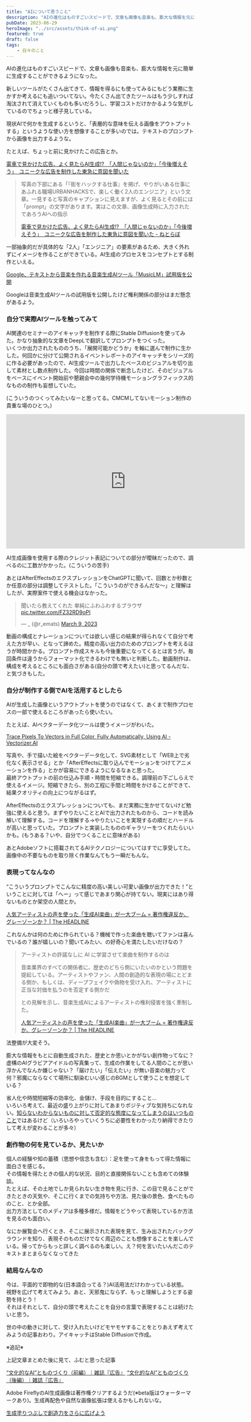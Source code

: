 ```yaml
---
title: "AIについて思うこと"
description: "AIの進化はものすごいスピードで、文章も画像も音楽も、膨大な情報を元に簡単に生成することができるようになった。"
pubDate: 2023-06-29
heroImage: "../src/assets/think-of-ai.png"
featured: true
draft: false
tags:
    - 日々のこと
---
```


AIの進化はものすごいスピードで、文章も画像も音楽も、膨大な情報を元に簡単に生成することができるようになった。

新しいツールがたくさん出てきて、情報を得るにも使ってみるにもどう業務に生かすか考えるにも追いついてない。今たくさん出てきたツールはもう少しすれば淘汰されて消えていくものも多いだろうし、学習コストだけかかるような気がしているのでちょっと様子見している。

現状AIで何かを生成するというと、「表層的な意味を伝える画像をアウトプットする」というような使い方を想像することが多いのでは。テキストのプロンプトから画像を出力するような。

たとえば、ちょっと前に見かけたこの広告とか。

[電車で見かけた広告、よく見たらAI生成!?　「人間じゃないのか」「今後増えそう」　ユニークな広告を制作した東急に意図を聞いた](https://nlab.itmedia.co.jp/nl/articles/2306/23/news063.html)

> 写真の下部にある「『街をハックする仕事』を掲げ、やりがいある仕事にあふれる職場URBANHACKSで、楽しく働く2人のエンジニア」という文章。一見すると写真のキャプションに見えますが、よく見るとその前には「prompt」の文字があります。実はこの文章、画像生成時に入力されたであろうAIへの指示
> 
> [電車で見かけた広告、よく見たらAI生成!?　「人間じゃないのか」「今後増えそう」　ユニークな広告を制作した東急に意図を聞いた - ねとらぼ](https://nlab.itmedia.co.jp/nl/articles/2306/23/news063.html)

一部抽象的だが具体的な「2人」「エンジニア」の要素があるため、大きく外れずにイメージを作ることができている。AI生成のプロセスをコンセプトとする制作といえる。

[Google、テキストから音楽を作れる音楽生成AIツール「MusicLM」試用版を公開](https://blogs.soundmain.net/18338/)

Googleは音楽生成AIツールの試用版を公開したけど権利関係の部分はまだ懸念があるよう。

### 自分で実際AIツールを触ってみて

AI関連のセミナーのアイキャッチを制作する際にStable Diffusionを使ってみた。かなり抽象的な文章をDeepLで翻訳してプロンプトをつくった。  
いくつか出力されたもののうち、「展開可能かどうか」を軸に選んで制作に生かした。何回かに分けて公開されるイベントレポートのアイキャッチをシリーズ的に作る必要があったので、AI生成ツールで出力したベースのビジュアルを切り出して素材とし数点制作した。今回は時間の関係で断念したけど、そのビジュアルをベースにイベント開始前や懇親会中の幾何学待機モーショングラフィックス的なものの制作も妄想していた。

(こういうのつくってみたいなーと思ってる。CMCMしてないモーション制作の貴重な場のひとつ。)

<iframe title="vimeo-player" src="https://player.vimeo.com/video/821178549?h=40f319965a" width="640" height="360" frameborder="0" allowfullscreen></iframe>

AI生成画像を使用する際のクレジット表記についての部分が曖昧だったので、調べるのに工数がかかった。(こういうの苦手)

あとはAfterEffectsのエクスプレッションをChatGPTに聞いて、回数とか秒数とか任意の部分は調整してテストした。「こういうのができるんだな〜」と理解はしたが、実際案件で使える機会はなかった。

<blockquote class="twitter-tweet"><p lang="ja" dir="ltr">聞いたら教えてくれた 単純にふわふわするブラウザ <a href="https://t.co/FZ32RD9oPI">pic.twitter.com/FZ32RD9oPI</a></p>— _ (@r_emats) <a href="https://twitter.com/r_emats/status/1633751716654112770?ref_src=twsrc%5Etfw">March 9, 2023</a></blockquote>
<script async src="https://platform.twitter.com/widgets.js" charset="utf-8"></script>

動画の構成とナレーションについては欲しい感じの結果が得られなくて自分で考えた方が早い、となって諦めた。精度の高い出力のためのプロンプトを考えるほうが時間かかる。プロンプト作成スキルも今後重要になってくるとは言うが。毎回条件は違うからフォーマット化できるわけでも無いと判断した。動画制作は、構成を考えるところにも面白さがある(自分の頭で考えたい)と思ってるんだな、と気づきもした。

### 自分が制作する側でAIを活用するとしたら

AIが生成した画像というアウトプットを使うのではなくて、あくまで制作プロセスの一部で使えるところがあったら使いたい。

たとえば、AIベクターデータ化ツールは使うイメージがわいた。

[Trace Pixels To Vectors in Full Color, Fully Automatically, Using AI - Vectorizer.AI](https://vectorizer.ai/)

写真や、手で描いた絵をベクターデータ化して、SVG素材として「WEB上で劣化なく表示させる」とか「AfterEffectsに取り込んでモーションをつけてアニメーションを作る」とかが容易にできるようになるなぁと思った。  
最終アウトプットの前の仕込み手順・時間を短縮できる。調理前の下ごしらえで使えるイメージ。短縮できたら、別の工程に手間と時間をかけることができて、結果クオリティの向上につながるはず。

AfterEffectsのエクスプレッションについても、まだ実務に生かせてないけど勉強に使えると思う。まずやりたいこととAIで出力されたものから、コードを読み解いて理解する。コードを理解する→やりたいことを実現するの順だとハードルが高いと思っていた。プロンプトと実装したもののギャラリーをつくれたらいいかも。(もうある？いや、自分でつくることに意味がある)

あとAdobeソフトに搭載されてるAIテクノロジーについてはすでに享受してた。画像中の不要なものを取り除く作業なんてもう一瞬だもんな。

### 表現ってなんなの

“こういうプロンプトでこんなに精度の高い美しい可愛い画像が出力できた！”ということに対しては「へー」って感じであまり関心が持てない。現実にはあり得ないものとか架空の人間とか。

[人気アーティストの声を使った「生成AI楽曲」が一大ブーム = 著作権違反か、グレーゾーンか？ | The HEADLINE](https://www.theheadline.jp/articles/824?gad=1&gclid=Cj0KCQjwtO-kBhDIARIsAL6LordKZdSK0sPR9E95xKMeC2eVRtmYRkYkJ3S9zp1z502R3qk2cP6lpJ0aAvfOEALw_wcB)

これなんかは何のために作られている？機械で作った楽曲を聴いてファンは喜んでいるの？誰が嬉しいの？聞いてみたい、の好奇心を満たしたいだけなの？

> アーティストの許諾なしに AI に学習させて楽曲を制作するのは
> 
> 音楽業界のすべての関係者に、歴史のどちら側にいたいのかという問題を提起している。アーティストやファン、人間の創造的な表現の場にとどまる側か、もしくは、ディープフェイクや偽物を受け入れ、アーティストに正当な対価を払うのを否定する側かだ
> 
> との見解を示し、音楽生成AIによるアーティストの権利侵害を強く牽制した。
> 
> [人気アーティストの声を使った「生成AI楽曲」が一大ブーム = 著作権違反か、グレーゾーンか？ | The HEADLINE](https://www.theheadline.jp/articles/824)

法整備が大変そう。

膨大な情報をもとに自動生成された、歴史とか思いとかがない創作物ってなに？  
虚構のAIグラビアアイドルの写真集って、生成の作業をしてる人間のことが思い浮かんでなんか嫌じゃない？「届けたい」「伝えたい」が無い音楽の魅力って何？邪魔にならなくて場所に馴染むいい感じのBGMとして使うことを想定している？

省人化や時間短縮等の効率化、金儲け、手段を目的にすること…  
いろいろ考えて、最近の盛り上がりに対してあまりポジティブな気持ちになれない。[知らないわからないものに対して否定的な態度になってしまうのはいつものこと](https://riemats.com/design-skill-set/)ではあるけど（いろいろやっていくうちに必要性をわかったり納得できたりして考えが変わることが多々）

### 創作物の何を見ているか、見たいか

個人の経験や知の蓄積（思想や信念も含む）：足を使って身をもって得た情報に面白さを感じる。  
その情報を得たときの個人的な状況、目的と直接関係ないことも含めての体験談。  
たとえば、その土地でしか見られない生き物を見に行き、この目で見ることができたときの天気や、そこに行くまでの気持ちや方法、見た後の景色、食べたもののこと、とか全部。  
出力方法としてのメディアは多種多様だ。情報をどうやって表現しているか方法を見るのも面白い。

なにか展覧会へ行くとき、そこに展示された表現を見て、生み出されたバックグラウンドを知り、表現そのものだけでなく周辺のことも想像することを楽しんでいる。帰ってからもっと詳しく調べるのも楽しい。え？何を言いたいんだこのテキストまとまらなくなってきた

### 結局なんなの

今は、平面的で即物的な(日本語合ってる？)AI活用法だけわかっている状態。  
視野を広げて考えてみよう。あと、天邪鬼にならず、もっと理解しようとする姿勢を持とう！  
それはそれとして、自分の頭で考えたことを自分の言葉で表現することは続けたいと思う。

世の中の動きに対して、受け入れたいけどモヤモヤすることをとりあえず考えてみようの記事おわり。アイキャッチはStable Diffusionで作成。

※追記※

上記文章まとめた後に見て、ふむと思った記事

[“文化的なAI”とものづくり（前編）｜雑誌『広告』](https://note.kohkoku.jp/n/n4488c5562a71)
[“文化的なAI”とものづくり（後編）｜雑誌『広告』](https://note.kohkoku.jp/n/nf3a8fa178647)

Adobe FireflyのAI生成画像は著作権クリアするようだ(※beta版はウォーターマークあり)。生成再配色や自然な画像拡張は使えるかもしれないな。

[生成塗りつぶしで創造力をさらに広げよう](https://www.adobe.com/jp/sensei/generative-ai/firefly.html)